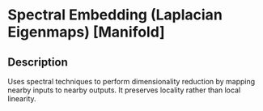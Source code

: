 # Spectral Embedding (Laplacian Eigenmaps) [Manifold]

## Description

Uses spectral techniques to perform dimensionality reduction by mapping nearby inputs to nearby outputs.
It preserves locality rather than local linearity.
